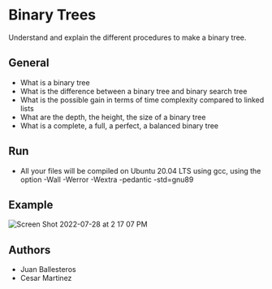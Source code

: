 # Binary Trees

Understand and explain the different procedures to make a binary tree.

## General

* What is a binary tree
* What is the difference between a binary tree and binary search tree
* What is the possible gain in terms of time complexity compared to linked lists
* What are the depth, the height, the size of a binary tree
* What is a complete, a full, a perfect, a balanced binary tree

## Run

* All your files will be compiled on Ubuntu 20.04 LTS using gcc, using the option -Wall -Werror -Wextra -pedantic -std=gnu89

## Example

![Screen Shot 2022-07-28 at 2 17 07 PM](https://user-images.githubusercontent.com/68489879/181621031-7d10cd51-3ed4-4f27-a2f0-36b75ed31b91.png)

## Authors 

* Juan Ballesteros 
* Cesar Martinez
